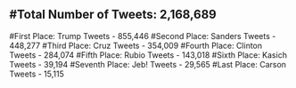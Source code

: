 #Total Number of Tweets: 2,168,689 
---
#First Place: Trump Tweets - 855,446
#Second Place: Sanders Tweets - 448,277
#Third Place: Cruz Tweets - 354,009
#Fourth Place: Clinton Tweets - 284,074
#Fifth Place: Rubio Tweets - 143,018
#Sixth Place: Kasich Tweets - 39,194
#Seventh Place: Jeb! Tweets - 29,565
#Last Place: Carson Tweets - 15,115
